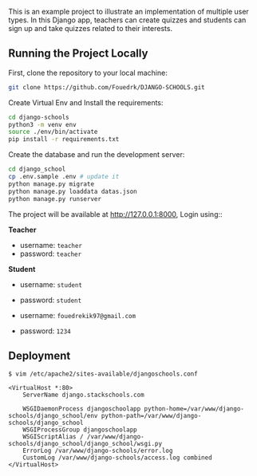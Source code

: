 This is an example project to illustrate an implementation of multiple user types. In this Django app, teachers can create quizzes and students can sign up and take quizzes related to their interests.

## Running the Project Locally

First, clone the repository to your local machine:

```bash
git clone https://github.com/Fouedrk/DJANGO-SCHOOLS.git
```

Create Virtual Env and Install the requirements:

```bash
cd django-schools
python3 -m venv env
source ./env/bin/activate
pip install -r requirements.txt
```

Create the database and run the development server:

```bash
cd django_school
cp .env.sample .env # update it
python manage.py migrate
python manage.py loaddata datas.json
python manage.py runserver
```

The project will be available at http://127.0.0.1:8000, Login using::

**Teacher**

+ username: `teacher`
+ password: `teacher`

**Student**

+ username: `student`
+ password: `student`

+ username: `fouedrekik97@gmail.com`
+ password: `1234`


## Deployment

```
$ vim /etc/apache2/sites-available/djangoschools.conf

<VirtualHost *:80>
    ServerName django.stackschools.com

    WSGIDaemonProcess djangoschoolapp python-home=/var/www/django-schools/django_school/env python-path=/var/www/django-schools/django_school
    WSGIProcessGroup djangoschoolapp
    WSGIScriptAlias / /var/www/django-schools/django_school/django_school/wsgi.py
    ErrorLog /var/www/django-schools/error.log
    CustomLog /var/www/django-schools/access.log combined
</VirtualHost>
```


